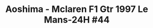 ---
layout: product
title: "Aoshima - Mclaren F1 Gtr 1997 Le Mans-24H #44"
price: "TBA" 
desc: "N/A"
img_path: "/assets/img/AO07518.jpg"
brand: "N/A"
available: false
special_offer: false
new: false
soon: false
cat: "010000"
subcat: "013700"
subsubcat: "0N/A"
sifra: "AO07518"
popular: true
---